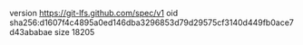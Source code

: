 version https://git-lfs.github.com/spec/v1
oid sha256:d1607f4c4895a0ed146dba3296853d79d29575cf3140d449fb0ace7d43ababae
size 18205
